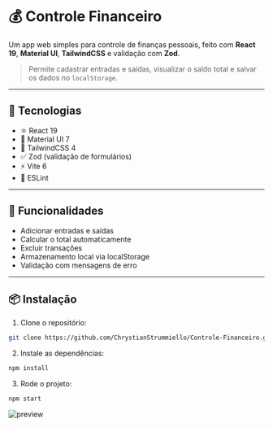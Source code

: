 # 💰 Controle Financeiro

Um app web simples para controle de finanças pessoais, feito com **React 19**, **Material UI**, **TailwindCSS** e validação com **Zod**.

> Permite cadastrar entradas e saídas, visualizar o saldo total e salvar os dados no `localStorage`.

---

## 🚀 Tecnologias

- ⚛️ React 19
- 🎨 Material UI 7
- 💨 TailwindCSS 4
- ✅ Zod (validação de formulários)
- ⚡ Vite 6
- 🧹 ESLint

---

## 🧪 Funcionalidades

- Adicionar entradas e saídas
- Calcular o total automaticamente
- Excluir transações
- Armazenamento local via localStorage
- Validação com mensagens de erro

---

## 📦 Instalação

1. Clone o repositório:

```bash
git clone https://github.com/ChrystianStrummiello/Controle-Financeiro.git
```
2. Instale as dependências:
```bash
npm install
```
3. Rode o projeto: 
```bash
npm start
```

![preview](https://github.com/ChrystianStrummiello/Controle-Financeiro/issues/1#issue-3104118300)
